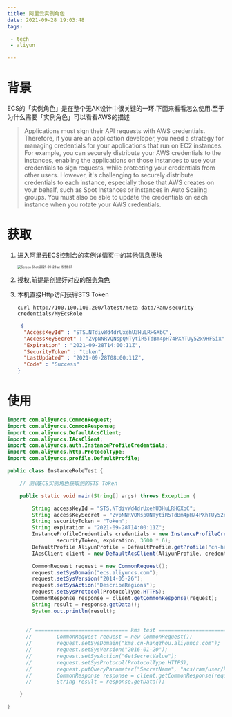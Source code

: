 ```yaml
---
title: 阿里云实例角色
date: 2021-09-28 19:03:48
tags:

 - tech
 - aliyun

---
```


# 背景

ECS的「实例角色」是在整个无AK设计中很关键的一环.下面来看看怎么使用.至于为什么需要「实例角色」可以看看AWS的描述

> Applications must sign their API requests with AWS credentials. Therefore, if you are an application developer, you need a strategy for managing credentials for your applications that run on EC2 instances. For example, you can securely distribute your AWS credentials to the instances, enabling the applications on those instances to use your credentials to sign requests, while protecting your credentials from other users. However, it's challenging to securely distribute credentials to each instance, especially those that AWS creates on your behalf, such as Spot Instances or instances in Auto Scaling groups. You must also be able to update the credentials on each instance when you rotate your AWS credentials.



# 获取

1. 进入阿里云ECS控制台的实例详情页中的其他信息版块

   <img src="https://chengchaosite.oss-cn-hangzhou.aliyuncs.com/resource-container/blog/2021_09_28_15_59_1632815955199.png" alt="Screen Shot 2021-09-28 at 15.58.07" style="zoom:50%;" />

2. 授权,前提是创建好对应的[服务角色](https://help.aliyun.com/document_detail/116800.html)

3. 本机直接Http访问获得STS Token

   ```shell
   curl http://100.100.100.200/latest/meta-data/Ram/security-credentials/MyEcsRole
   ```

   ```json
    {
     "AccessKeyId" : "STS.NTdivWd4drUxehU3HuLRHGXbC",
     "AccessKeySecret" : "ZvpNNRVQNspQNTytiR5TdBm4pH74PXhTUy52x9HFSix",
     "Expiration" : "2021-09-28T14:00:11Z",
     "SecurityToken" : "token",
     "LastUpdated" : "2021-09-28T08:00:11Z",
     "Code" : "Success"
   }
   ```

# 使用



```java
import com.aliyuncs.CommonRequest;
import com.aliyuncs.CommonResponse;
import com.aliyuncs.DefaultAcsClient;
import com.aliyuncs.IAcsClient;
import com.aliyuncs.auth.InstanceProfileCredentials;
import com.aliyuncs.http.ProtocolType;
import com.aliyuncs.profile.DefaultProfile;

public class InstanceRoleTest {

    // 测试ECS实例角色获取到的STS Token

    public static void main(String[] args) throws Exception {

        String accessKeyId = "STS.NTdivWd4drUxehU3HuLRHGXbC";
        String accessKeySecret = "ZvpNNRVQNspQNTytiR5TdBm4pH74PXhTUy52x9HFSix";
        String securityToken = "Token";
        String expiration = "2021-09-28T14:00:11Z";
        InstanceProfileCredentials credentials = new InstanceProfileCredentials(accessKeyId, accessKeySecret,
                securityToken, expiration, 3600 * 6);
        DefaultProfile AliyunProfile = DefaultProfile.getProfile("cn-hangzhou");
        IAcsClient client = new DefaultAcsClient(AliyunProfile, credentials);

        CommonRequest request = new CommonRequest();
        request.setSysDomain("ecs.aliyuncs.com");
        request.setSysVersion("2014-05-26");
        request.setSysAction("DescribeRegions");
        request.setSysProtocol(ProtocolType.HTTPS);
        CommonResponse response = client.getCommonResponse(request);
        String result = response.getData();
        System.out.println(result);
      
      
      // ============================== kms test =================================
      //        CommonRequest request = new CommonRequest();
      //        request.setSysDomain("kms.cn-hangzhou.aliyuncs.com");
      //        request.setSysVersion("2016-01-20");
      //        request.setSysAction("GetSecretValue");
      //        request.setSysProtocol(ProtocolType.HTTPS);
      //        request.putQueryParameter("SecretName", "acs/ram/user/kmstest");
      //        CommonResponse response = client.getCommonResponse(request);
      //        String result = response.getData();

    }

}

```

